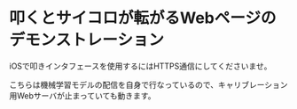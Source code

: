 # 叩くとサイコロが転がるWebページのデモンストレーション

iOSで叩きインタフェースを使用するにはHTTPS通信にしてくださいませ。

こちらは機械学習モデルの配信を自身で行なっているので、キャリブレーション用Webサーバが止まっていても動きます。
